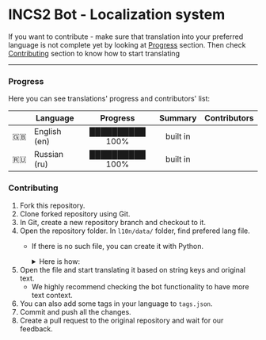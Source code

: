 # INCS2 Bot - Localization system

If you want to contribute - make sure that translation into your preferred language is not complete yet by looking at [Progress](#progress) section.
Then check [Contributing](#contributing) section to know how to start translating

---

### Progress

Here you can see translations' progress and contributors' list:

|      | Language     |    Progress     | Summary  | Contributors |
|:----:|--------------|:---------------:|:--------:|--------------|
| :gb: | English (en) | ██████████ 100% | built in |              |
| :ru: | Russian (ru) | ██████████ 100% | built in |              |

### Contributing

1. Fork this repository.
2. Clone forked repository using Git.
3. In Git, create a new repository branch and checkout to it.
4. Open the repository folder. In `l10n/data/` folder, find prefered lang file.
    - If there is no such file, you can create it with Python.
        <details>
        <summary>Here is how:</summary>

        > 1. In `l10n/` folder create a Python file and paste this code:
        >
        >    ``` python
        >    from l10n import L10n
        >     
        >    lang_code = ''  # here you need to insert ISO 639-1 lang code
        >    L10n.create_lang_file('data', lang_code)
        >    ```
        >
        > 2. Set `lang_code` variable to ISO 639-1 code of prefered language.  
        >    - [List of ISO 639-1 codes](https://en.wikipedia.org/wiki/List_of_ISO_639-1_codes)
        >
        > 3. Run the script. Your file will be created and placed in `l10n/data/`.  
             When you're done, make sure to delete the script.

        </details>
5. Open the file and start translating it based on string keys and original text.
    - We highly recommend checking the bot functionality to have more text context.
6. You can also add some tags in your language to `tags.json`.
7. Commit and push all the changes.
8. Create a pull request to the original repository and wait for our feedback.
